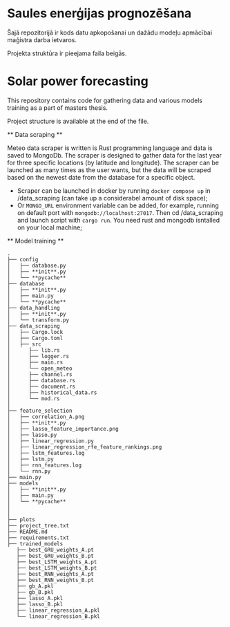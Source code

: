# Saules enerģijas prognozēšana

Šajā repozitorijā ir kods datu apkopošanai un dažādu modeļu apmācībai maģistra darba ietvaros.

Projekta struktūra ir pieejama faila beigās.

# Solar power forecasting

This repository contains code for gathering data and various models training as a part of masters thesis.

Project structure is available at the end of the file.

** Data scraping **

Meteo data scraper is written is Rust programming language and data is saved to MongoDb. The scraper is designed to gather data for the last year for three specific locations (by latitude and longitude). The scraper can be launched as many times as the user wants, but the data will be scraped based on the newest date from the database for a specific object.

- Scraper can be launched in docker by running `docker compose up` in /data_scraping (can take up a considerabel amount of disk space);
- Or `MONGO_URL` environment variable can be added, for example, running on default port with `mongodb://localhost:27017`. Then cd /data_scraping and launch script with `cargo run`. You need rust and mongodb isntalled on your local machine;

** Model training **

```
.
├── config
│   ├── database.py
│   ├── **init**.py
│   └── **pycache**
├── database
│   ├── **init**.py
│   ├── main.py
│   └── **pycache**
├── data_handling
│   ├── **init**.py
│   └── transform.py
├── data_scraping
│   ├── Cargo.lock
│   ├── Cargo.toml
│   ├── src
│      ├── lib.rs
│      ├── logger.rs
│      ├── main.rs
│      └── open_meteo
│      ├── channel.rs
│      ├── database.rs
│      ├── document.rs
│      ├── historical_data.rs
│      └── mod.rs
│  
├── feature_selection
│   ├── correlation_A.png
│   ├── **init**.py
│   ├── lasso_feature_importance.png
│   ├── lasso.py
│   ├── linear_regression.py
│   ├── linear_regression_rfe_feature_rankings.png
│   ├── lstm_features.log
│   ├── lstm.py
│   ├── rnn_features.log
│   └── rnn.py
├── main.py
├── models
│   ├── **init**.py
│   ├── main.py
│   └── **pycache**
│  
│  
├── plots
├── project_tree.txt
├── README.md
├── requirements.txt
├── trained_models
   ├── best_GRU_weights_A.pt
   ├── best_GRU_weights_B.pt
   ├── best_LSTM_weights_A.pt
   ├── best_LSTM_weights_B.pt
   ├── best_RNN_weights_A.pt
   ├── best_RNN_weights_B.pt
   ├── gb_A.pkl
   ├── gb_B.pkl
   ├── lasso_A.pkl
   ├── lasso_B.pkl
   ├── linear_regression_A.pkl
   └── linear_regression_B.pkl
```
